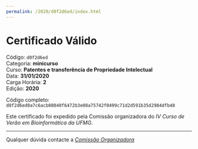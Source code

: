```yaml
---
permalink: /2020/d0f2d6ed/index.html
---
```


# Certificado Válido

Código: `d0f2d6ed`<br>
Categoria: **minicurso**<br>
Curso: **Patentes e transferência de Propriedade Intelectual**<br>
Data: **31/01/2020**<br>
Carga Horária: **2**<br>
Edição: **2020**<br>


Código completo: `d0f2d6ed0a7c6acb08040f6472b3e08a75742f0499c71d2d591b35d2984dfb48`


Este certificado foi expedido pela Comissão organizadora do *IV Curso de Verão em Bioinformática da UFMG*.

----

Qualquer dúvida contacte a [_Comissão Organizadora_](<mailto:cursobioinfoufmg@gmail.com$subject=[Certificados]>)

